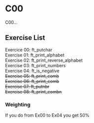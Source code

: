 # C00
C00...
<br />
## Exercise List
Exercice 00: ft_putchar<br />
Exercise 01: ft_print_alphabet<br />
Exercise 02: ft_print_reverse_alphabet<br />
Exercise 03: ft_print_numbers<br />
Exercise 04: ft_is_negative<br />
~~Exercise 05: ft_print_comb~~<br />
~~Exercise 06: ft_print_comb~~<br />
~~Exercise 07: ft_putnbr~~<br />
~~Exercise 08: ft_print_combn~~<br />

### Weighting
If you do from Ex00 to Ex04 you get 50%
